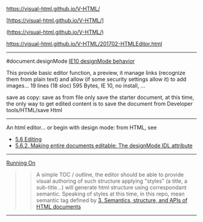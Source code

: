 https://visual-html.github.io/V-HTML/

[https://visual-html.github.io/V-HTML/]

(https://visual-html.github.io/V-HTML/)


https://visual-html.github.io/V-HTML/201702-HTMLEditor.html

----------------------------------

#document.designMode
[IE10 designMode behavior](20170212-IE-designMode.html)

This provide basic editor function, a preview, it manage links (recognize them from plain text) and allow (if some security settings allow it) to add images... 19 lines (18 sloc)  595 Bytes, IE 10, no install, ...

save as copy: save as from file only save the starter document, at this time, the only way to get edited content is to save the document from Developer tools/HTML/save Html



-----------------------------------------------
An html editor... or begin with design mode: from HTML, see

* [5.6 Editing](http://www.w3.org/TR/html51/single-page.html#user-interaction-editing)
* [5.6.2. Making entire documents editable: The designMode IDL attribute](http://www.w3.org/TR/html51/single-page.html#making-entire-documents-editable-the-designmode-idl-attribute)



-----------------------------------------------
[Running On](Test000.html)
>> A simple TOC / outline, the editor should be able to provide visual authoring of such structure
applying "styles" (a title, a sub-title...) will generate html structure using correspondant semantic.
Speaking of styles at this time, in this repo, mean semantic tag defined by [3. Semantics, structure, and APIs of HTML documents](https://www.w3.org/TR/html51/single-page.html#dom)
-----------------------------------------------
